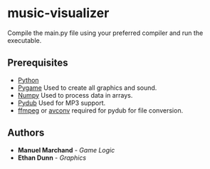 # music-visualizer
Compile the main.py file using your preferred compiler and run the executable.


## Prerequisites
* [Python](https://www.python.org)
* [Pygame](https://www.pygame.org) Used to create all graphics and sound.
* [Numpy](https://numpy.org/) Used to process data in arrays.
* [Pydub](https://github.com/jiaaro/pydub) Used for MP3 support.
* [ffmpeg](https://ffmpeg.org/) or [avconv](https://github.com/libav/libav) required for pydub for file conversion.

## Authors

* **Manuel Marchand** - *Game Logic*
* **Ethan Dunn** - *Graphics*